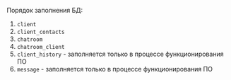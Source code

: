 Порядок заполнения БД:
1. `client`  
2. `client_contacts`  
3. `chatroom`  
4. `chatroom_client`  
5. `client_history` - заполняется только в процессе функционирования ПО  
6. `message` - заполняется только в процессе функционирования ПО  